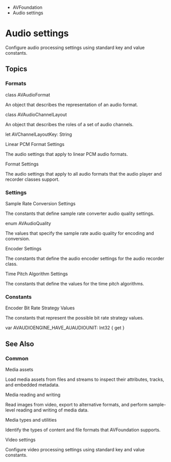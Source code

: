 

- AVFoundation
-  Audio settings 

# Audio settings

Configure audio processing settings using standard key and value constants.

## Topics

### Formats

class AVAudioFormat

An object that describes the representation of an audio format.

class AVAudioChannelLayout

An object that describes the roles of a set of audio channels.

let AVChannelLayoutKey: String

Linear PCM Format Settings

The audio settings that apply to linear PCM audio formats.

Format Settings

The audio settings that apply to all audio formats that the audio player and recorder classes support.

### Settings

Sample Rate Conversion Settings

The constants that define sample rate converter audio quality settings.

enum AVAudioQuality

The values that specify the sample rate audio quality for encoding and conversion.

Encoder Settings

The constants that define the audio encoder settings for the audio recorder class.

Time Pitch Algorithm Settings

The constants that define the values for the time pitch algorithms.

### Constants

Encoder Bit Rate Strategy Values

The constants that represent the possible bit rate strategy values.

var AVAUDIOENGINE_HAVE_AUAUDIOUNIT: Int32 { get }

## See Also

### Common

Media assets

Load media assets from files and streams to inspect their attributes, tracks, and embedded metadata.

Media reading and writing

Read images from video, export to alternative formats, and perform sample-level reading and writing of media data.

Media types and utilities

Identify the types of content and file formats that AVFoundation supports.

Video settings

Configure video processing settings using standard key and value constants.

